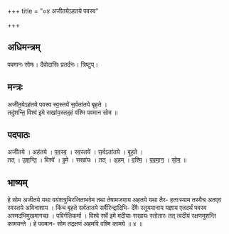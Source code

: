+++
title = "०४ अजीतयेऽहतये पवस्व"

+++
## अधिमन्त्रम्
पवमानः सोमः। दैवोदासिः प्रतर्दनः। त्रिष्टुप्।

## मन्त्रः
अजी॑त॒येऽह॑तये पवस्व स्व॒स्तये॑ स॒र्वता॑तये बृह॒ते ।  
तदु॑शन्ति॒ विश्व॑ इ॒मे सखा॑य॒स्तद॒हं व॑श्मि पवमान सोम ॥

## पदपाठः
अजी॑तये । अह॑तये । प॒व॒स्व॒ । स्व॒स्तये॑ । स॒र्वऽता॑तये । बृ॒ह॒ते ।  
तत् । उ॒श॒न्ति॒ । विश्वे॑ । इ॒मे । सखा॑यः । तत् । अ॒हम् । व॒श्मि॒ । प॒व॒मा॒न॒ । सो॒म॒ ॥

## भाष्यम्
हे सोम अजीतये यथा वयंशत्रुभिरजिताभवेम तथा तेषामजयाय अहतये यथा तैर- हताःस्याम तस्यैच अतएव स्वस्तये अविनाशाय । किंच बृहते सर्वतातये सर्वैरिन्द्रादिभि- र्देवैः स्तूयमानाय यज्ञाय एतदर्थं पवस्व अस्मदभिमुखमागच्छ । पविर्गतिकर्मा । विश्वे सर्वे इमे मदीयाः सखायः स्तोतारः तत् त्वदीयं रक्षणमुशन्ति कामयन्ते । हे पवमान- सोम तद्रक्षणं अहमपि वश्मि कामये ॥ ४ ॥